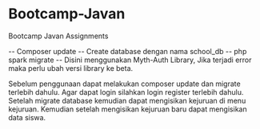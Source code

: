 # Bootcamp-Javan

Bootcamp Javan Assignments

-- Composer update
-- Create database dengan nama school_db
-- php spark migrate
-- Disini menggunakan Myth-Auth Library, Jika terjadi error maka perlu ubah versi library ke beta.

Sebelum penggunaan dapat melakukan composer update dan migrate terlebih dahulu. Agar dapat login silahkan login register terlebih dahulu. Setelah migrate database kemudian dapat mengisikan kejuruan di menu kejuruan. Kemudian setelah mengisikan kejuruan baru dapat mengisikan data siswa.
